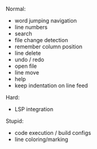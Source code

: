 Normal:
- word jumping navigation
- line numbers
- search
- file change detection
- remember column position
- line delete
- undo / redo
- open file
- line move
- help
- keep indentation on line feed

Hard:
- LSP integration

Stupid:
- code execution / build configs
- line coloring/marking
